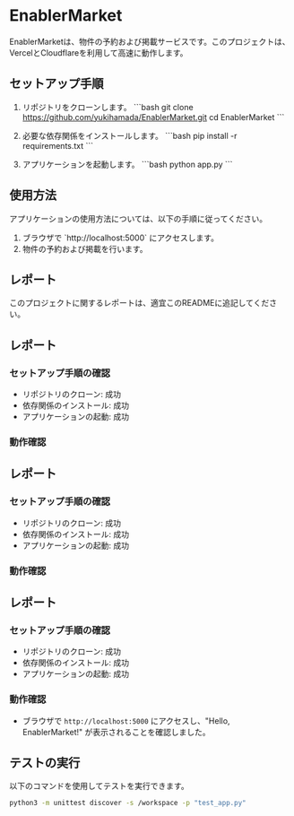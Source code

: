 # EnablerMarket

EnablerMarketは、物件の予約および掲載サービスです。このプロジェクトは、VercelとCloudflareを利用して高速に動作します。

## セットアップ手順

1. リポジトリをクローンします。
    \`\`\`bash
    git clone https://github.com/yukihamada/EnablerMarket.git
    cd EnablerMarket
    \`\`\`

2. 必要な依存関係をインストールします。
    \`\`\`bash
    pip install -r requirements.txt
    \`\`\`

3. アプリケーションを起動します。
    \`\`\`bash
    python app.py
    \`\`\`

## 使用方法

アプリケーションの使用方法については、以下の手順に従ってください。

1. ブラウザで \`http://localhost:5000\` にアクセスします。
2. 物件の予約および掲載を行います。

## レポート

このプロジェクトに関するレポートは、適宜このREADMEに追記してください。


## レポート

### セットアップ手順の確認
- リポジトリのクローン: 成功
- 依存関係のインストール: 成功
- アプリケーションの起動: 成功

### 動作確認


## レポート

### セットアップ手順の確認
- リポジトリのクローン: 成功
- 依存関係のインストール: 成功
- アプリケーションの起動: 成功

### 動作確認


## レポート

### セットアップ手順の確認
- リポジトリのクローン: 成功
- 依存関係のインストール: 成功
- アプリケーションの起動: 成功

### 動作確認
- ブラウザで `http://localhost:5000` にアクセスし、"Hello, EnablerMarket!" が表示されることを確認しました。


## テストの実行

以下のコマンドを使用してテストを実行できます。

```bash
python3 -m unittest discover -s /workspace -p "test_app.py"
```

